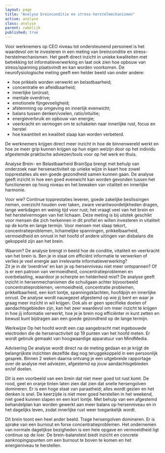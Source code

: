 ```yaml
---
layout: page
title: "Analyse breinconditie en stress-herstelmechanismen"
active: analyse
class: analyse
parent: zakelijk
published: true
---
```


Voor werknemers op CEO niveau tot ondersteunend personeel is het waardevol om te investeren in een meting van breinconditie en stress-herstelmechanismen. Het geeft direct inzicht in unieke kwaliteiten met betrekking tot informatieverwerking en laat ook zien hoe opbouw van stress/spanning plaatsvindt en kan worden voorkomen. De neurofysiologische meting geeft een helder beeld van onder andere:

* hoe prikkels worden verwerkt en belastbaarheid;
* concentratie en afleidbaarheid;
* innerlijke (on)rust;
* mentale overdrive;
* emotionele fijngevoeligheid;
* afstemming op omgeving en innerlijk evenwicht;
* balans tussen denken/voelen, ratio/intuïtie;
* energieverbruik en opbouw van energie;
* veerkracht en vermogen om te schakelen naar innerlijke rust, focus en herstel
* hoe kwantiteit en kwaliteit slaap kan worden verbeterd.

De werknemers krijgen direct meer inzicht in hoe de binnenwereld werkt en hoe ze meer grip kunnen krijgen op hun eigen welzijn door op het individu afgestemde praktische adviezen/tools voor op het werk en thuis.




Analyse Brein- en Belastbaarheid
BrainSpa brengt met behulp van onderzoek naar hersenactiviteit op unieke wijze in kaart hoe zowel topprestaties als een goede gezondheid samen kunnen gaan. De analyse geeft inzicht in hoe een goed evenwicht kan worden gevonden tussen het functioneren op hoog niveau en het bewaken van vitaliteit en innerlijke harmonie.

Voor wie?
Continue topprestaties leveren, goede zakelijke beslissingen nemen, overzicht houden over taken, zware verantwoordelijkheden dragen, lange werkdagen en weinig tijd voor rust; het vraagt veel van het brein en het herstelvermogen van het lichaam. Deze meting is bij uitstek geschikt voor mensen die zich herkennen in dit profiel en willen investeren in vitaliteit op de korte en lange termijn. 
Voor mensen met slaap tekort, concentratieproblemen, lichamelijke spanningen, prikkelbaarheid, vermoeidheid en onrust in het hoofd of andere uitingen van disbalans die gekoppeld zijn aan het brein. 

Waarom?
De analyse brengt in beeld hoe de conditie, vitaliteit en veerkracht van het brein is.
Ben je in staat om efficiënt informatie te verwerken of verlies je veel energie aan irrelevante informatieverwerking?  
Zit je in de ‘overdrive’ en kan je op hersenniveau niet meer ontspannen?
Of is er een patroon van vermoeidheid, concentratieproblemen en overbelasting, waardoor je scherpte en helderheid mist? 
De analyse geeft inzicht in hersenmechanismen die schuilgaan achter bijvoorbeeld concentratieproblemen, vermoeidheid, concentratie problemen, prikkelbaarheid, een kort lontje, spanningsklachten, hoofdpijn en innerlijke onrust. 
De analyse wordt nauwgezet afgestemd op wie jij bent en waar je graag meer inzicht in wil krijgen. Ook als er geen specifieke doelen of aandachtsgebieden zijn, kan het zeer waardevol om meer inzicht te krijgen in hoe jij informatie verwerkt, hoe je je brein nog efficiënter in kunt zetten en bewust kunt bijdragen aan een goede gezondheid op de lange termijn.  

Werkwijze
Op het hoofd wordt een cap aangebracht met ingebouwde electroden die de hersenactiviteit op 19 punten van het hoofd meten. Er wordt gebruik gemaakt van hoogwaardige apparatuur van MindMedia. 

Advisering
De analyse wordt direct na de meting gedaan en je krijgt de belangrijkste inzichten dezelfde dag nog teruggekoppeld in een persoonlijk gesprek. Binnen 2 weken daarna ontvang je een uitgebreide rapportage over de analyse met adviezen, afgestemd op jouw aandachtsgebieden en/of doelen. 


Dit is een voorbeeld van een brein dat niet meer goed tot rust komt. De rood, geel en oranje tinten laten zien dat zien dat snelle hersengolven domineren. Er is een hoge staat van paraatheid; alles wordt gezien en het denken is snel. De keerzijde is niet meer goed herstellen in het weekend, niet goed kunnen slapen en een kort lontje. Met behulp van een afgestemd behandelplan kan worden gewerkt aan meer balans op hersenniveau en in het dagelijks leven, zodat innerlijke rust weer toegankelijk wordt.

 Dit brein toont een heel ander beeld. Trage hersengolven domineren. Er is sprake van een burnout en forse concentratieproblemen. Het ondernemen van normale dagelijkse bezigheden is een hele opgave en vermoeidheid ligt continue op de loer. De brein-balanstest biedt inzicht en concrete aanknopingspunten om een burnout te boven te komen en het energieniveau te herstellen. 


